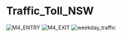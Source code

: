 # Traffic_Toll_NSW


![M4_ENTRY](https://user-images.githubusercontent.com/62376291/157603438-1566eff6-48bc-4934-a6a3-4057670ca66c.png)
![M4_EXIT](https://user-images.githubusercontent.com/62376291/157603440-68aa0417-c517-4d27-80e9-6ae4f3f27704.png)
![weekday_traffic](https://user-images.githubusercontent.com/62376291/157602790-7e7d7249-ddf1-4bb7-9b75-4ec92077ef95.png)
